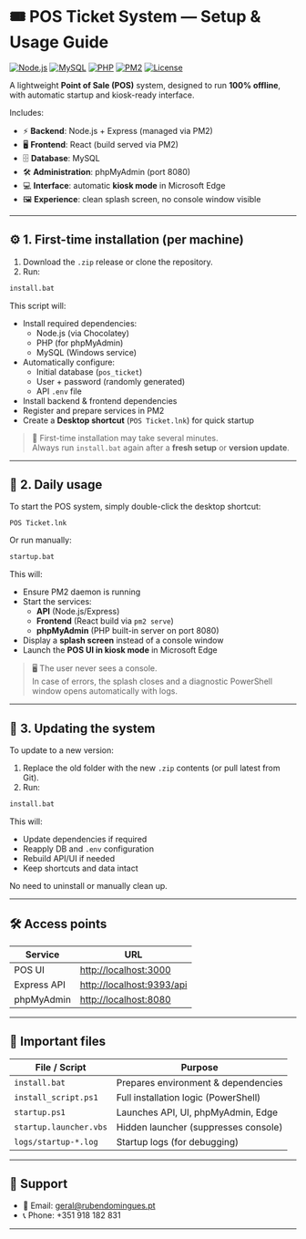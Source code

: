 # 🎟️ POS Ticket System — Setup & Usage Guide

[![Node.js](https://img.shields.io/badge/Node.js-20.x-green?logo=node.js)](https://nodejs.org/)
[![MySQL](https://img.shields.io/badge/MySQL-8.x-blue?logo=mysql)](https://www.mysql.com/)
[![PHP](https://img.shields.io/badge/PHP-8.x-purple?logo=php)](https://www.php.net/)
[![PM2](https://img.shields.io/badge/PM2-Process%20Manager-orange)](https://pm2.keymetrics.io/)
[![License](https://img.shields.io/badge/license-MIT-lightgrey)](LICENSE)

A lightweight **Point of Sale (POS)** system, designed to run **100% offline**, with automatic startup and kiosk-ready interface.

Includes:
- ⚡ **Backend**: Node.js + Express (managed via PM2)
- 🖥️ **Frontend**: React (build served via PM2)
- 🗄️ **Database**: MySQL
- 🛠️ **Administration**: phpMyAdmin (port 8080)
- 💻 **Interface**: automatic **kiosk mode** in Microsoft Edge
- 🖼️ **Experience**: clean splash screen, no console window visible

---

## ⚙️ 1. First-time installation (per machine)

1. Download the `.zip` release or clone the repository.
2. Run:

```bat
install.bat
```

This script will:
- Install required dependencies:
    - Node.js (via Chocolatey)
    - PHP (for phpMyAdmin)
    - MySQL (Windows service)
- Automatically configure:
    - Initial database (`pos_ticket`)
    - User + password (randomly generated)
    - API `.env` file
- Install backend & frontend dependencies
- Register and prepare services in PM2
- Create a **Desktop shortcut** (`POS Ticket.lnk`) for quick startup

> 📌 First-time installation may take several minutes.  
> Always run `install.bat` again after a **fresh setup** or **version update**.

---

## 🚀 2. Daily usage

To start the POS system, simply double-click the desktop shortcut:

```
POS Ticket.lnk
```

Or run manually:

```bat
startup.bat
```

This will:
- Ensure PM2 daemon is running
- Start the services:
    - **API** (Node.js/Express)
    - **Frontend** (React build via `pm2 serve`)
    - **phpMyAdmin** (PHP built-in server on port 8080)
- Display a **splash screen** instead of a console window
- Launch the **POS UI in kiosk mode** in Microsoft Edge

> 🖥️ The user never sees a console.  
> In case of errors, the splash closes and a diagnostic PowerShell window opens automatically with logs.

---

## 🔄 3. Updating the system

To update to a new version:

1. Replace the old folder with the new `.zip` contents (or pull latest from Git).
2. Run:

```bat
install.bat
```

This will:
- Update dependencies if required
- Reapply DB and `.env` configuration
- Rebuild API/UI if needed
- Keep shortcuts and data intact

No need to uninstall or manually clean up.

---

## 🛠️ Access points

| Service       | URL                                                    |
|---------------|--------------------------------------------------------|
| POS UI        | [http://localhost:3000](http://localhost:3000)         |
| Express API   | [http://localhost:9393/api](http://localhost:9393/api) |
| phpMyAdmin    | [http://localhost:8080](http://localhost:8080)         |

---

## 📎 Important files

| File / Script         | Purpose                                 |
|------------------------|-----------------------------------------|
| `install.bat`          | Prepares environment & dependencies     |
| `install_script.ps1`   | Full installation logic (PowerShell)    |
| `startup.ps1`          | Launches API, UI, phpMyAdmin, Edge      |
| `startup.launcher.vbs` | Hidden launcher (suppresses console)    |
| `logs/startup-*.log`   | Startup logs (for debugging)            |

---

## 📧 Support

- 📩 Email: [geral@rubendomingues.pt](mailto:geral@rubendomingues.pt)
- 📞 Phone: +351 918 182 831

---
